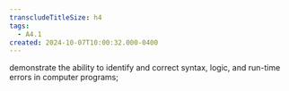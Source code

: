 ```yaml
---
transcludeTitleSize: h4
tags:
  - A4.1
created: 2024-10-07T10:00:32.000-0400
---
```

demonstrate the ability to identify and correct syntax, logic, and run-time errors in computer programs;